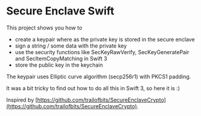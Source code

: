 Secure Enclave Swift
====================

This project shows you how to 
- create a keypair where as the private key is stored in the secure enclave
- sign a string / some data with the private key
- use the security functions like SecKeyRawVerify, SecKeyGeneratePair and SecItemCopyMatching in Swift 3
- store the public key in the keychain

The keypair uses Elliptic curve algorithm (secp256r1) with PKCS1 padding.

It was a bit tricky to find out how to do all this in Swift 3, so here it is :)

Inspired by [https://github.com/trailofbits/SecureEnclaveCrypto](https://github.com/trailofbits/SecureEnclaveCrypto).

